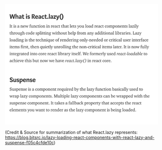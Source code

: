 ![](images/github_images-react.lazy.png)


(Credit & Source for summarization of what React.lazy represents: https://blog.bitsrc.io/lazy-loading-react-components-with-react-lazy-and-suspense-f05c4cfde10c)
